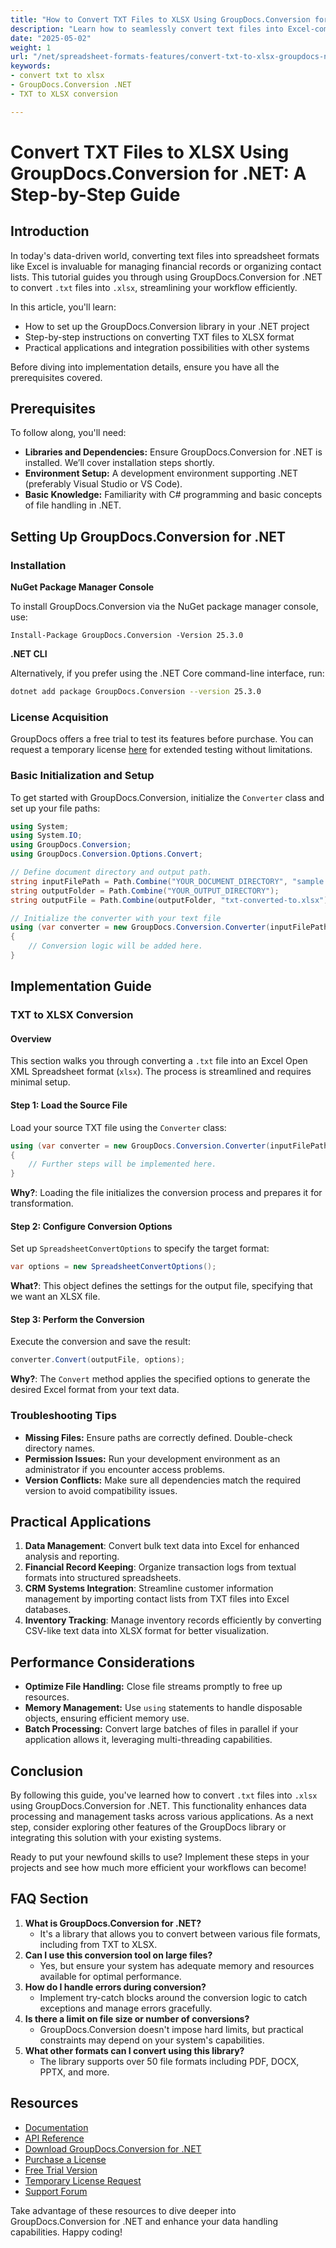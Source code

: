 ```yaml
---
title: "How to Convert TXT Files to XLSX Using GroupDocs.Conversion for .NET&#58; A Step-by-Step Guide"
description: "Learn how to seamlessly convert text files into Excel-compatible XLSX format using GroupDocs.Conversion for .NET. This guide provides step-by-step instructions and practical applications."
date: "2025-05-02"
weight: 1
url: "/net/spreadsheet-formats-features/convert-txt-to-xlsx-groupdocs-net/"
keywords:
- convert txt to xlsx
- GroupDocs.Conversion .NET
- TXT to XLSX conversion

---
```



# Convert TXT Files to XLSX Using GroupDocs.Conversion for .NET: A Step-by-Step Guide

## Introduction

In today's data-driven world, converting text files into spreadsheet formats like Excel is invaluable for managing financial records or organizing contact lists. This tutorial guides you through using GroupDocs.Conversion for .NET to convert `.txt` files into `.xlsx`, streamlining your workflow efficiently.

In this article, you'll learn:
- How to set up the GroupDocs.Conversion library in your .NET project
- Step-by-step instructions on converting TXT files to XLSX format
- Practical applications and integration possibilities with other systems

Before diving into implementation details, ensure you have all the prerequisites covered.

## Prerequisites

To follow along, you'll need:
- **Libraries and Dependencies:** Ensure GroupDocs.Conversion for .NET is installed. We’ll cover installation steps shortly.
- **Environment Setup:** A development environment supporting .NET (preferably Visual Studio or VS Code).
- **Basic Knowledge:** Familiarity with C# programming and basic concepts of file handling in .NET.

## Setting Up GroupDocs.Conversion for .NET

### Installation

**NuGet Package Manager Console**

To install GroupDocs.Conversion via the NuGet package manager console, use:
```plaintext
Install-Package GroupDocs.Conversion -Version 25.3.0
```

**.NET CLI**

Alternatively, if you prefer using the .NET Core command-line interface, run:
```bash
dotnet add package GroupDocs.Conversion --version 25.3.0
```

### License Acquisition

GroupDocs offers a free trial to test its features before purchase. You can request a temporary license [here](https://purchase.groupdocs.com/temporary-license/) for extended testing without limitations.

### Basic Initialization and Setup

To get started with GroupDocs.Conversion, initialize the `Converter` class and set up your file paths:
```csharp
using System;
using System.IO;
using GroupDocs.Conversion;
using GroupDocs.Conversion.Options.Convert;

// Define document directory and output path.
string inputFilePath = Path.Combine("YOUR_DOCUMENT_DIRECTORY", "sample.txt");
string outputFolder = Path.Combine("YOUR_OUTPUT_DIRECTORY");
string outputFile = Path.Combine(outputFolder, "txt-converted-to.xlsx");

// Initialize the converter with your text file
using (var converter = new GroupDocs.Conversion.Converter(inputFilePath))
{
    // Conversion logic will be added here.
}
```

## Implementation Guide

### TXT to XLSX Conversion

#### Overview

This section walks you through converting a `.txt` file into an Excel Open XML Spreadsheet format (`xlsx`). The process is streamlined and requires minimal setup.

#### Step 1: Load the Source File

Load your source TXT file using the `Converter` class:
```csharp
using (var converter = new GroupDocs.Conversion.Converter(inputFilePath))
{
    // Further steps will be implemented here.
}
```
**Why?**: Loading the file initializes the conversion process and prepares it for transformation.

#### Step 2: Configure Conversion Options

Set up `SpreadsheetConvertOptions` to specify the target format:
```csharp
var options = new SpreadsheetConvertOptions();
```
**What?**: This object defines the settings for the output file, specifying that we want an XLSX file.

#### Step 3: Perform the Conversion

Execute the conversion and save the result:
```csharp
converter.Convert(outputFile, options);
```
**Why?**: The `Convert` method applies the specified options to generate the desired Excel format from your text data.

### Troubleshooting Tips

- **Missing Files:** Ensure paths are correctly defined. Double-check directory names.
- **Permission Issues:** Run your development environment as an administrator if you encounter access problems.
- **Version Conflicts:** Make sure all dependencies match the required version to avoid compatibility issues.

## Practical Applications

1. **Data Management**: Convert bulk text data into Excel for enhanced analysis and reporting.
2. **Financial Record Keeping**: Organize transaction logs from textual formats into structured spreadsheets.
3. **CRM Systems Integration**: Streamline customer information management by importing contact lists from TXT files into Excel databases.
4. **Inventory Tracking**: Manage inventory records efficiently by converting CSV-like text data into XLSX format for better visualization.

## Performance Considerations

- **Optimize File Handling:** Close file streams promptly to free up resources.
- **Memory Management:** Use `using` statements to handle disposable objects, ensuring efficient memory use.
- **Batch Processing:** Convert large batches of files in parallel if your application allows it, leveraging multi-threading capabilities.

## Conclusion

By following this guide, you've learned how to convert `.txt` files into `.xlsx` using GroupDocs.Conversion for .NET. This functionality enhances data processing and management tasks across various applications. As a next step, consider exploring other features of the GroupDocs library or integrating this solution with your existing systems.

Ready to put your newfound skills to use? Implement these steps in your projects and see how much more efficient your workflows can become!

## FAQ Section

1. **What is GroupDocs.Conversion for .NET?**
   - It's a library that allows you to convert between various file formats, including from TXT to XLSX.
2. **Can I use this conversion tool on large files?**
   - Yes, but ensure your system has adequate memory and resources available for optimal performance.
3. **How do I handle errors during conversion?**
   - Implement try-catch blocks around the conversion logic to catch exceptions and manage errors gracefully.
4. **Is there a limit on file size or number of conversions?**
   - GroupDocs.Conversion doesn't impose hard limits, but practical constraints may depend on your system's capabilities.
5. **What other formats can I convert using this library?**
   - The library supports over 50 file formats including PDF, DOCX, PPTX, and more.

## Resources
- [Documentation](https://docs.groupdocs.com/conversion/net/)
- [API Reference](https://reference.groupdocs.com/conversion/net/)
- [Download GroupDocs.Conversion for .NET](https://releases.groupdocs.com/conversion/net/)
- [Purchase a License](https://purchase.groupdocs.com/buy)
- [Free Trial Version](https://releases.groupdocs.com/conversion/net/)
- [Temporary License Request](https://purchase.groupdocs.com/temporary-license/)
- [Support Forum](https://forum.groupdocs.com/c/conversion/10)

Take advantage of these resources to dive deeper into GroupDocs.Conversion for .NET and enhance your data handling capabilities. Happy coding!

